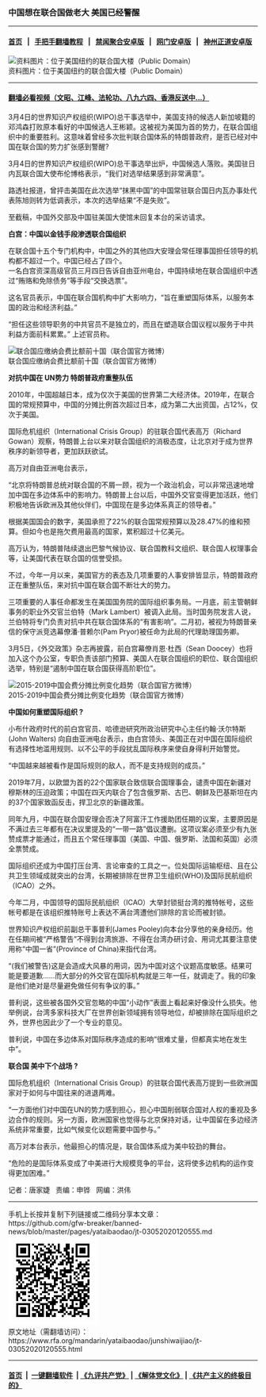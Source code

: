 ### 中国想在联合国做老大   美国已经警醒
------------------------

#### [首页](https://github.com/gfw-breaker/banned-news/blob/master/README.md) &nbsp;&nbsp;|&nbsp;&nbsp; [手把手翻墙教程](https://github.com/gfw-breaker/guides/wiki) &nbsp;&nbsp;|&nbsp;&nbsp; [禁闻聚合安卓版](https://github.com/gfw-breaker/bn-android) &nbsp;&nbsp;|&nbsp;&nbsp; [网门安卓版](https://github.com/oGate2/oGate) &nbsp;&nbsp;|&nbsp;&nbsp; [神州正道安卓版](https://github.com/SzzdOgate/update) 



<div id="headerimg">
 <img alt="资料图片：位于美国纽约的联合国大楼（Public Domain）" src="https://www.rfa.org/mandarin/yataibaodao/renquanfazhi/nu-09122018104852.html/nu0912.jpg/@@images/ac66b413-cb62-4860-8307-1b4f23e639f6.png" title="资料图片：位于美国纽约的联合国大楼（Public Domain）"/>
 <div id="headerimgcontents">
  <div id="headerimgcaption">
   <span>
    资料图片：位于美国纽约的联合国大楼（Public Domain）
   </span>
   <!-- zoomattribute -->
  </div>
  <!-- headerimgcaption -->
 </div>
 <!-- headerimagecontents -->
</div>

<hr/>


#### [翻墙必看视频（文昭、江峰、法轮功、八九六四、香港反送中...）](https://github.com/gfw-breaker/banned-news/blob/master/pages/link3.md)

<div id="storytext">
 <div>
  <div class="slot_header">
  </div>
 </div>
 <p>
  3月4日的世界知识产权组织(WIPO)总干事选举中，美国支持的候选人新加坡籍的邓鸿森打败原本看好的中国候选人王彬颖。这被视为美国为首的势力，在联合国组织中的重要胜利。这意味着曾经多次批判联合国体系的特朗普政府，是否已经对中国在联合国的势力扩张感到警醒?
 </p>
 <p>
  3月4日的世界知识产权组织(WIPO)总干事选举出炉，中国候选人落败。美国驻日内瓦联合国大使布伦博格表示，“我们对选举结果感到非常满意”。
 </p>
 <p>
  路透社报道，曾抨击美国在此次选举“抹黑中国”的中国常驻联合国日内瓦办事处代表陈旭则转为低调表示，本次的选举结果“不是失败”。
 </p>
 <p>
  至截稿，中国外交部及中国驻美国大使馆未回复本台的采访请求。
 </p>
 <p>
 </p>
 <div>
  <p>
  </p>
  <p>
   <b>
    白宫：中国以金钱手段渗透联合国组织
   </b>
  </p>
  <p>
   在联合国十五个专门机构中，中国之外的其他四大安理会常任理事国担任领导的机构都不超过一个。中国已经占了四个。
   <br/>
   一名白宫资深高级官员三月四日告诉自由亚州电台，中国持续地在联合国组织中透过“贿赂和免除债务”等手段“交换选票”。
  </p>
  <p>
   这名官员表示，中国在联合国机构中扩大影响力，“旨在重塑国际体系，以服务本国的政治和经济利益。”
  </p>
  <p>
   “担任这些领导职务的中共官员不是独立的，而且在塑造联合国议程以服务于中共利益方面前科累累。” 上述官员称。
  </p>
  <div class="image-inline captioned" style="width:680px;">
   <div style="width:680px;">
    <img alt="联合国应缴纳会费比额前十国（联合国官方微博）" src="https://www.rfa.org/mandarin/yataibaodao/junshiwaijiao/jt-03052020120555.html/1.jpg" title="联合国应缴纳会费比额前十国（联合国官方微博）"/>
   </div>
   <div class="image-caption">
    <span style="width:680px;">
     联合国应缴纳会费比额前十国（联合国官方微博）
    </span>
    <span class="copyright">
    </span>
   </div>
  </div>
  <p>
   <b>
    对抗中国在
   </b>
   <b>
    UN势力 特朗普政府重整队伍
   </b>
  </p>
  <p>
   2010年，中国超越日本，成为仅次于美国的世界第二大经济体。2019年，在联合国的常规预算中，中国的分摊比例首次超过日本，成为第二大出资国，占12%，仅次于美国。
  </p>
  <p>
   国际危机组织（International Crisis Group）的驻联合国代表高万（Richard Gowan）观察，特朗普上台以来对联合国组织的消极态度，让北京对于成为世界秩序的新领导者，更加跃跃欲试。
  </p>
  <p>
   高万对自由亚洲电台表示，
  </p>
  <p>
   “北京将特朗普总统对联合国的不屑一顾，视为一个政治机会，可以非常迅速地增加中国在多边体系中的影响力。特朗普上台以后，中国外交官变得更加活跃，他们积极地告诉欧洲及其他伙伴们，中国现在是多边体系真正的领导者。”
  </p>
  <p>
   根据美国国会的数字，美国承担了22%的联合国常规预算以及28.47%的维和预算。但如今也是拖欠费用最高的国家，累积超过十亿美元。
  </p>
  <p>
   高万认为，特朗普陆续退出巴黎气候协议、联合国教科文组织、联合国人权理事会等，让美国代表在联合国的信誉受损。
  </p>
  <p>
   不过，今年一月以来，美国官方的表态及几项重要的人事安排皆显示，特朗普政府正在重整队伍，来对抗中国在联合国不断壮大的势力。
  </p>
  <p>
   三项重要的人事任命都发生在美国国务院的国际组织事务局。一月底，前主管朝鲜事务的职业外交官兰伯特（Mark Lambert）被调入此局。当时国务院发言人说，兰伯特将专门负责对抗中共在联合国体系的“有害影响”。二月初，被视为特朗普亲信的保守派竞选幕僚潘·普赖尔(Pam Pryor)被任命为此局的代理助理国务卿。
  </p>
  <p>
   3月5日，《外交政策》杂志再披露，前白宫幕僚肖恩·杜西（Sean Doocey）也将加入这个办公室，专职负责该部门预算、美国人在联合国组织的职位、联合国组织选举，特别是“遏制中国在联合国获得高阶职位”。
  </p>
  <div class="image-inline captioned" style="width:680px;">
   <div style="width:680px;">
    <img alt="2015-2019中国会费分摊比例变化趋势（联合国官方微博）" src="https://www.rfa.org/mandarin/yataibaodao/junshiwaijiao/jt-03052020120555.html/2.jpg" title="2015-2019中国会费分摊比例变化趋势（联合国官方微博）"/>
   </div>
   <div class="image-caption">
    <span style="width:680px;">
     2015-2019中国会费分摊比例变化趋势（联合国官方微博）
    </span>
    <span class="copyright">
    </span>
   </div>
  </div>
  <p>
   <b>
    中国如何重塑国际组织
   </b>
   <b>
    ?
   </b>
  </p>
  <p>
   小布什政府时代的前白宫官员、哈德逊研究所政治研究中心主任约翰·沃尔特斯(John Walters) 向自由亚洲电台表示，由白宫领头、美国正在对中国在国际组织有选择性地滥用规则、以不公平的手段扰乱国际秩序来使自身得利开始警觉。
  </p>
  <p>
   “中国越来越被看作是国际规则的敌人，而不是支持规则的成员。”
  </p>
  <p>
   2019年7月，以欧盟为首的22个国家联合致信联合国理事会，谴责中国在新疆对穆斯林的压迫政策；中国在四天内联合了包含俄罗斯、古巴、朝鲜及巴基斯坦在内的37个国家致函反击，捍卫北京的新疆政策。
  </p>
  <p>
   同年九月，中国在联合国安理会否决了阿富汗工作援助团任期的议案，主要原因是不满过去三年都有在决议里提及的“一带一路”倡议遭删。这项议案必须至少有九张赞成票才能通过，而且五个常任理事国（美国、中国、俄罗斯、法国和英国）必须全票赞成。
  </p>
  <p>
   国际组织还成为中国打压台湾、言论审查的工具之一。位处国际运输枢纽、且在公共卫生领域成就突出的台湾，长期被排除在世界卫生组织(WHO)及国际民航组织（ICAO）之外。
  </p>
  <p>
   今年二月，中国领导的国际民航组织（ICAO）大举封锁挺台湾的推特帐号，这些帐号都是在该组织推特账号上表达不满台湾遭他们排除的言论而被封锁。
  </p>
  <p>
   世界知识产权组织前副总干事普利(James Pooley)向本台分享他的亲身经历。他在任期间被“严格警告”不得到台湾旅游、不得在台湾办研讨会、用词尤其要注意使用称“中国一省”(Province of China)来指代台湾。
  </p>
  <p>
   “(我们被警告)这是会造成大风暴的用词，因为中国对这个议题高度敏感。结果可能是要道歉……而大部分的外交官在国际机构就是三年一任，就调走了。我的印象是他们绝对是尽量避免做任何有争议的事。”
  </p>
  <p>
   普利说，这些被各国外交官忽略的中国“小动作”表面上看起来好像没什么损失。他举例说，台湾多家科技大厂在世界创新领域拥有领导地位，却被排除在国际组织之外，世界也因此少了一个专业的意见。
  </p>
  <p>
   普利说，中国在多边体系对国际秩序造成的影响“很难丈量，但都真实地在发生中”。
  </p>
  <p>
   <b>
    联合国 美中下个战场
   </b>
   <b>
    ?
   </b>
  </p>
  <p>
   国际危机组织（International Crisis Group）的驻联合国代表高万提到一些欧洲国家对于如何与中国往来的进退两难。
  </p>
  <p>
   “一方面他们对中国在UN的势力感到担心，担心中国削弱联合国对人权的重视及多边合作的规则。另一方面，欧洲国家也觉得与北京保持对话，让中国留在多边经济系统非常重要，比如气候变化议题需要中国参与。”
  </p>
  <p>
   高万对本台表示，他最担心的情况是，联合国体系成为美中较劲的舞台。
  </p>
  <p>
   “危险的是国际体系变成了中美进行大规模竞争的平台，这将使多边机构的运作变得更加困难。”
  </p>
  <p>
  </p>
  <p>
   记者：唐家婕   责编：申铧   网编：洪伟
  </p>
 </div>
</div>

<hr/>
手机上长按并复制下列链接或二维码分享本文章：<br/>
https://github.com/gfw-breaker/banned-news/blob/master/pages/yataibaodao/jt-03052020120555.md <br/>
<a href='https://github.com/gfw-breaker/banned-news/blob/master/pages/yataibaodao/jt-03052020120555.md'><img src='https://github.com/gfw-breaker/banned-news/blob/master/pages/yataibaodao/jt-03052020120555.md.png'/></a> <br/>
原文地址（需翻墙访问）：https://www.rfa.org/mandarin/yataibaodao/junshiwaijiao/jt-03052020120555.html


------------------------
#### [首页](https://github.com/gfw-breaker/banned-news/blob/master/README.md) &nbsp;|&nbsp; [一键翻墙软件](https://github.com/gfw-breaker/nogfw/blob/master/README.md) &nbsp;| [《九评共产党》](https://github.com/gfw-breaker/9ping.md/blob/master/README.md#九评之一评共产党是什么) | [《解体党文化》](https://github.com/gfw-breaker/jtdwh.md/blob/master/README.md) | [《共产主义的终极目的》](https://github.com/gfw-breaker/gczydzjmd.md/blob/master/README.md)


<img src='http://gfw-breaker.win/banned-news/pages/yataibaodao/jt-03052020120555.md' width='0px' height='0px'/>